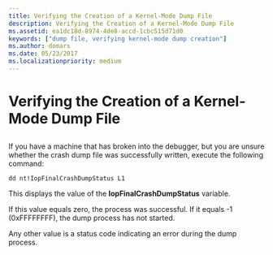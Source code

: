 ```yaml
---
title: Verifying the Creation of a Kernel-Mode Dump File
description: Verifying the Creation of a Kernel-Mode Dump File
ms.assetid: ea1dc18d-8974-4de8-accd-1cbc515d71d0
keywords: ["dump file, verifying kernel-mode dump creation"]
ms.author: domars
ms.date: 05/23/2017
ms.localizationpriority: medium
---
```


# Verifying the Creation of a Kernel-Mode Dump File


## <span id="ddk_verifying_the_creation_of_a_kernel_mode_dump_file_dbg"></span><span id="DDK_VERIFYING_THE_CREATION_OF_A_KERNEL_MODE_DUMP_FILE_DBG"></span>


If you have a machine that has broken into the debugger, but you are unsure whether the crash dump file was successfully written, execute the following command:

```dbgcmd
dd nt!IopFinalCrashDumpStatus L1
```

This displays the value of the **IopFinalCrashDumpStatus** variable.

If this value equals zero, the process was successful. If it equals -1 (0xFFFFFFFF), the dump process has not started.

Any other value is a status code indicating an error during the dump process.

 

 





